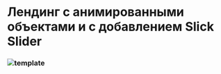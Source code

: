 # Лендинг с анимированными объектами и с добавлением Slick Slider
### ![template](https://user-images.githubusercontent.com/48768449/73844790-516ec500-4832-11ea-9d8f-74a97fdf2841.jpg)
